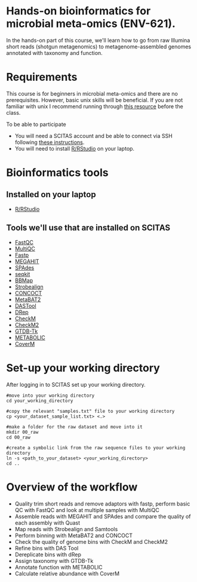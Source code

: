 # Hands-on bioinformatics for microbial meta-omics (ENV-621).

In the hands-on part of this course, we'll learn how to go from raw Illumina short reads (shotgun metagenomics) to metagenome-assembled genomes annotated with taxonomy and function.

# Requirements

This course is for beginners in microbial meta-omics and there are no prerequisites. However, basic unix skills will be beneficial. If you are not familiar with unix I recommend running through [this resource](https://astrobiomike.github.io/unix/unix-intro) before the class.


To be able to participate
* You will need a SCITAS account and be able to connect via SSH following [these instructions](https://scitas-doc.epfl.ch/user-guide/using-clusters/connecting-to-the-clusters/). 
* You will need to install [R/RStudio](https://posit.co/download/rstudio-desktop/) on your laptop.

# Bioinformatics tools
## Installed on your laptop
* [R/RStudio](https://posit.co/download/rstudio-desktop/)

## Tools we'll use that are installed on SCITAS
* [FastQC](https://anaconda.org/bioconda/fastqc)
* [MultiQC](https://anaconda.org/bioconda/multiqc)
* [Fastp](https://anaconda.org/bioconda/fastp)
* [MEGAHIT](https://anaconda.org/bioconda/megahit)
* [SPAdes](https://github.com/ablab/spades)
* [seqkit](https://anaconda.org/bioconda/seqkit)
* [BBMap](https://anaconda.org/bioconda/bbmap)
* [Strobealign](https://github.com/ksahlin/strobealign)
* [CONCOCT](https://github.com/BinPro/CONCOCT)
* [MetaBAT2](https://bitbucket.org/berkeleylab/metabat/src/master/)
* [DASTool](https://github.com/cmks/DAS_Tool)
* [DRep](https://github.com/MrOlm/drep)
* [CheckM](https://github.com/Ecogenomics/CheckM)
* [CheckM2](https://github.com/chklovski/CheckM2)
* [GTDB-Tk](https://github.com/Ecogenomics/GTDBTk)
* [METABOLIC](https://github.com/AnantharamanLab/METABOLIC)
* [CoverM](https://github.com/wwood/CoverM)

# Set-up your working directory
After logging in to SCITAS set up your working directory.

```
#move into your working directory
cd your_working_directory

#copy the relevant "samples.txt" file to your working directory
cp <your_dataset_sample_list.txt> <.>

#make a folder for the raw dataset and move into it
mkdir 00_raw
cd 00_raw

#create a symbolic link from the raw sequence files to your working directory
ln -s <path_to_your_dataset> <your_working_directory>
cd ..
```

# Overview of the workflow
* Quality trim short reads and remove adaptors with fastp, perform basic QC with FastQC and look at multiple samples with MultiQC
* Assemble reads with MEGAHIT and SPAdes and compare the quality of each assembly with Quast
* Map reads with Strobealign and Samtools
* Perform binning with MetaBAT2 and CONCOCT
* Check the quality of genome bins with CheckM and CheckM2
* Refine bins with DAS Tool
* Dereplicate bins with dRep
* Assign taxonomy with GTDB-Tk
* Annotate function with METABOLIC
* Calculate relative abundance with CoverM